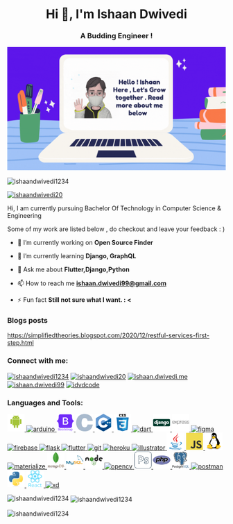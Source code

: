 <h1 align="center">Hi 👋, I'm Ishaan Dwivedi</h1>
<h3 align="center">A Budding Engineer !</h3>
<p align="center"> <img src="git.gif" /> </p>
<p align="left"> <img src="https://komarev.com/ghpvc/?username=ishaandwivedi1234&label=Profile%20views&color=0e75b6&style=flat" alt="ishaandwivedi1234" /> </p>

<p align="left"> <a href="https://twitter.com/ishaandwivedi20" target="blank"><img src="https://img.shields.io/twitter/follow/ishaandwivedi20?logo=twitter&style=for-the-badge" alt="ishaandwivedi20" /></a> </p>

<p align="left"> 

Hi, I am currently pursuing Bachelor Of Technology in Computer Science & Engineering

Some of my work are listed below , do checkout and leave your feedback : ) 

</p>

- 🔭 I’m currently working on **Open Source Finder**

- 🌱 I’m currently learning **Django, GraphQL**

- 💬 Ask me about **Flutter,Django,Python**

- 📫 How to reach me **ishaan.dwivedi99@gmail.com**

- ⚡ Fun fact **Still not sure what I want. : <**

### Blogs posts
<!-- BLOG-POST-LIST:START -->
https://simplifiedtheories.blogspot.com/2020/12/restful-services-first-step.html
<!-- BLOG-POST-LIST:END -->

<h3 align="left">Connect with me:</h3>
<p align="left">
<a href="https://dev.to/ishaandwivedi1234" target="blank"><img align="center" src="https://cdn.jsdelivr.net/npm/simple-icons@3.0.1/icons/dev-dot-to.svg" alt="ishaandwivedi1234" height="30" width="40" /></a>
<a href="https://twitter.com/ishaandwivedi20" target="blank"><img align="center" src="https://cdn.jsdelivr.net/npm/simple-icons@3.0.1/icons/twitter.svg" alt="ishaandwivedi20" height="30" width="40" /></a>
<a href="https://instagram.com/ishaan.dwivedi.me" target="blank"><img align="center" src="https://cdn.jsdelivr.net/npm/simple-icons@3.0.1/icons/instagram.svg" alt="ishaan.dwivedi.me" height="30" width="40" /></a>
<a href="https://medium.com/ishaan.dwivedi99" target="blank"><img align="center" src="https://cdn.jsdelivr.net/npm/simple-icons@3.0.1/icons/medium.svg" alt="ishaan.dwivedi99" height="30" width="40" /></a>
<a href="https://www.codechef.com/users/idvdcode" target="blank"><img align="center" src="https://cdn.jsdelivr.net/npm/simple-icons@3.1.0/icons/codechef.svg" alt="idvdcode" height="30" width="40" /></a>
</p>

<h3 align="left">Languages and Tools:</h3>
<p align="left"> <a href="https://developer.android.com" target="_blank"> <img src="https://raw.githubusercontent.com/devicons/devicon/master/icons/android/android-original-wordmark.svg" alt="android" width="40" height="40"/> </a> <a href="https://www.arduino.cc/" target="_blank"> <img src="https://cdn.worldvectorlogo.com/logos/arduino-1.svg" alt="arduino" width="40" height="40"/> </a> <a href="https://getbootstrap.com" target="_blank"> <img src="https://raw.githubusercontent.com/devicons/devicon/master/icons/bootstrap/bootstrap-plain-wordmark.svg" alt="bootstrap" width="40" height="40"/> </a> <a href="https://www.cprogramming.com/" target="_blank"> <img src="https://raw.githubusercontent.com/devicons/devicon/master/icons/c/c-original.svg" alt="c" width="40" height="40"/> </a> <a href="https://www.w3schools.com/cpp/" target="_blank"> <img src="https://raw.githubusercontent.com/devicons/devicon/master/icons/cplusplus/cplusplus-original.svg" alt="cplusplus" width="40" height="40"/> </a> <a href="https://www.w3schools.com/css/" target="_blank"> <img src="https://raw.githubusercontent.com/devicons/devicon/master/icons/css3/css3-original-wordmark.svg" alt="css3" width="40" height="40"/> </a> <a href="https://dart.dev" target="_blank"> <img src="https://www.vectorlogo.zone/logos/dartlang/dartlang-icon.svg" alt="dart" width="40" height="40"/> </a> <a href="https://www.djangoproject.com/" target="_blank"> <img src="https://raw.githubusercontent.com/devicons/devicon/master/icons/django/django-original.svg" alt="django" width="40" height="40"/> </a> <a href="https://expressjs.com" target="_blank"> <img src="https://raw.githubusercontent.com/devicons/devicon/master/icons/express/express-original-wordmark.svg" alt="express" width="40" height="40"/> </a> <a href="https://www.figma.com/" target="_blank"> <img src="https://www.vectorlogo.zone/logos/figma/figma-icon.svg" alt="figma" width="40" height="40"/> </a> <a href="https://firebase.google.com/" target="_blank"> <img src="https://www.vectorlogo.zone/logos/firebase/firebase-icon.svg" alt="firebase" width="40" height="40"/> </a> <a href="https://flask.palletsprojects.com/" target="_blank"> <img src="https://www.vectorlogo.zone/logos/pocoo_flask/pocoo_flask-icon.svg" alt="flask" width="40" height="40"/> </a> <a href="https://flutter.dev" target="_blank"> <img src="https://www.vectorlogo.zone/logos/flutterio/flutterio-icon.svg" alt="flutter" width="40" height="40"/> </a> <a href="https://git-scm.com/" target="_blank"> <img src="https://www.vectorlogo.zone/logos/git-scm/git-scm-icon.svg" alt="git" width="40" height="40"/> </a> <a href="https://heroku.com" target="_blank"> <img src="https://www.vectorlogo.zone/logos/heroku/heroku-icon.svg" alt="heroku" width="40" height="40"/> </a> <a href="https://www.adobe.com/in/products/illustrator.html" target="_blank"> <img src="https://www.vectorlogo.zone/logos/adobe_illustrator/adobe_illustrator-icon.svg" alt="illustrator" width="40" height="40"/> </a> <a href="https://www.java.com" target="_blank"> <img src="https://raw.githubusercontent.com/devicons/devicon/master/icons/java/java-original.svg" alt="java" width="40" height="40"/> </a> <a href="https://developer.mozilla.org/en-US/docs/Web/JavaScript" target="_blank"> <img src="https://raw.githubusercontent.com/devicons/devicon/master/icons/javascript/javascript-original.svg" alt="javascript" width="40" height="40"/> </a> <a href="https://www.linux.org/" target="_blank"> <img src="https://raw.githubusercontent.com/devicons/devicon/master/icons/linux/linux-original.svg" alt="linux" width="40" height="40"/> </a> <a href="https://materializecss.com/" target="_blank"> <img src="https://raw.githubusercontent.com/prplx/svg-logos/5585531d45d294869c4eaab4d7cf2e9c167710a9/svg/materialize.svg" alt="materialize" width="40" height="40"/> </a> <a href="https://www.mongodb.com/" target="_blank"> <img src="https://raw.githubusercontent.com/devicons/devicon/master/icons/mongodb/mongodb-original-wordmark.svg" alt="mongodb" width="40" height="40"/> </a> <a href="https://www.mysql.com/" target="_blank"> <img src="https://raw.githubusercontent.com/devicons/devicon/master/icons/mysql/mysql-original-wordmark.svg" alt="mysql" width="40" height="40"/> </a> <a href="https://nodejs.org" target="_blank"> <img src="https://raw.githubusercontent.com/devicons/devicon/master/icons/nodejs/nodejs-original-wordmark.svg" alt="nodejs" width="40" height="40"/> </a> <a href="https://opencv.org/" target="_blank"> <img src="https://www.vectorlogo.zone/logos/opencv/opencv-icon.svg" alt="opencv" width="40" height="40"/> </a> <a href="https://www.photoshop.com/en" target="_blank"> <img src="https://raw.githubusercontent.com/devicons/devicon/master/icons/photoshop/photoshop-line.svg" alt="photoshop" width="40" height="40"/> </a> <a href="https://www.php.net" target="_blank"> <img src="https://raw.githubusercontent.com/devicons/devicon/master/icons/php/php-original.svg" alt="php" width="40" height="40"/> </a> <a href="https://www.postgresql.org" target="_blank"> <img src="https://raw.githubusercontent.com/devicons/devicon/master/icons/postgresql/postgresql-original-wordmark.svg" alt="postgresql" width="40" height="40"/> </a> <a href="https://postman.com" target="_blank"> <img src="https://www.vectorlogo.zone/logos/getpostman/getpostman-icon.svg" alt="postman" width="40" height="40"/> </a> <a href="https://www.python.org" target="_blank"> <img src="https://raw.githubusercontent.com/devicons/devicon/master/icons/python/python-original.svg" alt="python" width="40" height="40"/> </a> <a href="https://reactjs.org/" target="_blank"> <img src="https://raw.githubusercontent.com/devicons/devicon/master/icons/react/react-original-wordmark.svg" alt="react" width="40" height="40"/> </a> <a href="https://www.adobe.com/products/xd.html" target="_blank"> <img src="https://cdn.worldvectorlogo.com/logos/adobe-xd.svg" alt="xd" width="40" height="40"/> </a> </p>

<p><img align="left" src="https://github-readme-stats.vercel.app/api/top-langs?username=ishaandwivedi1234&show_icons=true&locale=en&layout=compact" alt="ishaandwivedi1234" /></p>

<p>&nbsp;<img align="center" src="https://github-readme-stats.vercel.app/api?username=ishaandwivedi1234&show_icons=true&locale=en" alt="ishaandwivedi1234" /></p>

<p><img align="center" src="https://github-readme-streak-stats.herokuapp.com/?user=ishaandwivedi1234&" alt="ishaandwivedi1234" /></p>
